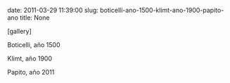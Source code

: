 date: 2011-03-29 11:39:00
slug: boticelli-ano-1500-klimt-ano-1900-papito-ano
title: None

[gallery]

Boticelli, año 1500

Klimt, año 1900

Papito, año 2011

